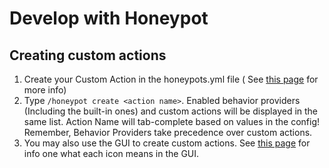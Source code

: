 # Develop with Honeypot

## Creating custom actions

1. Create your Custom Action in the honeypots.yml file (
   See [this page](https://github.com/TerrorByteTW/Honeypot/wiki/Creating-Custom-Actions) for more info)
2. Type `/honeypot create <action name>`. Enabled behavior providers (Including the built-in ones) and custom actions
   will be displayed in the same list. Action Name will tab-complete based on values in the config! Remember, Behavior
   Providers take precedence over custom actions.
3. You may also use the GUI to create custom actions.
   See [this page](https://github.com/TerrorByteTW/Honeypot/wiki/Creating-Custom-Actions#icons) for info one what each
   icon means in the GUI.